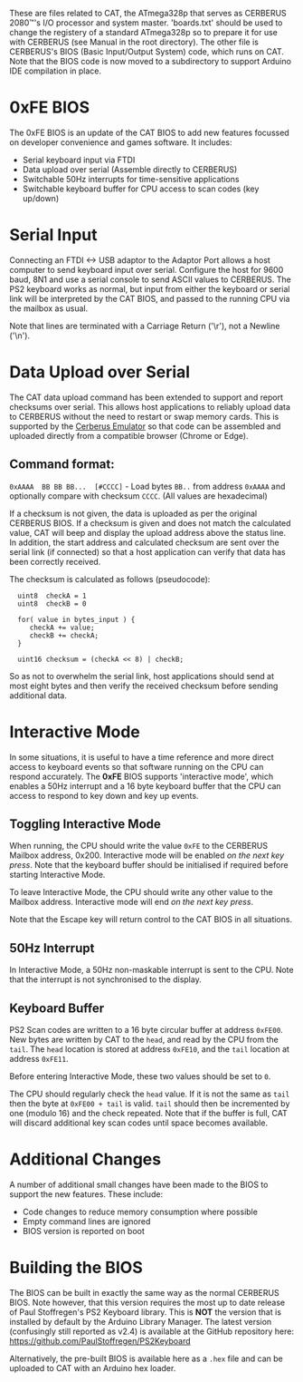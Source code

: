 These are files related to CAT, the ATmega328p that serves as CERBERUS 2080™'s I/O processor and system master. 'boards.txt' should be used to change the registery of a standard ATmega328p so to prepare it for use with CERBERUS (see Manual in the root directory). The other file is CERBERUS's BIOS (Basic Input/Output System) code, which runs on CAT. Note that the BIOS code is now moved to a subdirectory to support Arduino IDE compilation in place.

# 0xFE BIOS

The 0xFE BIOS is an update of the CAT BIOS to add new features focussed on developer convenience and games software. It includes:

* Serial keyboard input via FTDI
* Data upload over serial (Assemble directly to CERBERUS)
* Switchable 50Hz interrupts for time-sensitive applications
* Switchable keyboard buffer for CPU access to scan codes (key up/down)

# Serial Input

Connecting an FTDI <-> USB adaptor to the Adaptor Port allows a host computer to send keyboard input over serial. Configure the host for 9600 baud, 8N1 and use
a serial console to send ASCII values to CERBERUS. The PS2 keyboard works as normal, but input from either the keyboard or serial link will be interpreted by 
the CAT BIOS, and passed to the running CPU via the mailbox as usual.

Note that lines are terminated with a Carriage Return ('\r'), not a Newline ('\n').

# Data Upload over Serial

The CAT data upload command has been extended to support and report checksums over serial. This allows host applications to reliably upload data to CERBERUS
without the need to restart or swap memory cards. This is supported by the [Cerberus Emulator](https://feertech.com/legion/cerberus.html) so that code can
be assembled and uploaded directly from a compatible browser (Chrome or Edge).

## Command format:

`0xAAAA  BB BB BB...  [#CCCC]` - Load bytes `BB..` from address `0xAAAA` and optionally compare with checksum `CCCC`. (All values are hexadecimal)

If a checksum is not given, the data is uploaded as per the original CERBERUS BIOS. If a checksum is given and does not match the calculated value,
CAT will beep and display the upload address above the status line. In addition, the start address and calculated checksum are sent over the serial
link (if connected) so that a host application can verify that data has been correctly received.

The checksum is calculated as follows (pseudocode):

```
  uint8  checkA = 1
  uint8  checkB = 0

  for( value in bytes_input ) {
     checkA += value;
     checkB += checkA;
  }

  uint16 checksum = (checkA << 8) | checkB;
```

So as not to overwhelm the serial link, host applications should send at most eight bytes and then verify the received checksum before sending additional data.

# Interactive Mode

In some situations, it is useful to have a time reference and more direct access to keyboard events so that software running on the CPU can respond accurately.
The **0xFE** BIOS supports 'interactive mode', which enables a 50Hz interrupt and a 16 byte keyboard buffer that the CPU can access to respond to key down 
and key up events.

## Toggling Interactive Mode

When running, the CPU should write the value `0xFE` to the CERBERUS Mailbox address, 0x200. Interactive mode will be enabled *on the next key press*. Note that 
the keyboard buffer should be initialised if required before starting Interactive Mode.

To leave Interactive Mode, the CPU should write any other value to the Mailbox address. Interactive mode will end *on the next key press*.

Note that the Escape key will return control to the CAT BIOS in all situations.

## 50Hz Interrupt

In Interactive Mode, a 50Hz non-maskable interrupt is sent to the CPU. Note that the interrupt is not synchronised to the display.

## Keyboard Buffer

PS2 Scan codes are written to a 16 byte circular buffer at address `0xFE00`. New bytes are written by CAT to the `head`, and read by the CPU
from the `tail`. The `head` location is stored at address `0xFE10`, and the `tail` location at address `0xFE11`. 

Before entering Interactive Mode, these two values should be set to `0`.

The CPU should regularly check the `head` value. If it is not the same as `tail` then the byte at `0xFE00 + tail` is valid. `tail` should then be
incremented by one (modulo 16) and the check repeated. Note that if the buffer is full, CAT will discard additional key scan codes until space
becomes available.

# Additional Changes

A number of additional small changes have been made to the BIOS to support the new features. These include:

* Code changes to reduce memory consumption where possible
* Empty command lines are ignored
* BIOS version is reported on boot

# Building the BIOS

The BIOS can be built in exactly the same way as the normal CERBERUS BIOS. Note however, that this version requires the most up to date release of Paul Stoffregen's
PS2 Keyboard library. This is **NOT** the version that is installed by default by the Arduino Library Manager. The latest version (confusingly still
reported as v2.4) is available at the GitHub repository here: https://github.com/PaulStoffregen/PS2Keyboard

Alternatively, the pre-built BIOS is available here as a `.hex` file and can be uploaded to CAT with an Arduino hex loader.
